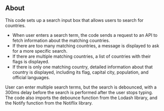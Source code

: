 ## About

This code sets up a search input box that allows users to search for countries. 

- When user enters a search term, the code sends a request to an API to fetch information about the matching countries. 
- If there are too many matching countries, a message is displayed to ask for a more specific search. 
- If there are multiple matching countries, a list of countries with their flags is displayed. 
- If there is only one matching country, detailed information about that country is displayed, including its flag, capital city, population, and official languages. 

User can enter multiple search terms, but the search is debounced, with a 300ms delay before the search is performed after the user stops typing. 
The code also imports the debounce function from the Lodash library, and the Notify function from the Notiflix library.

